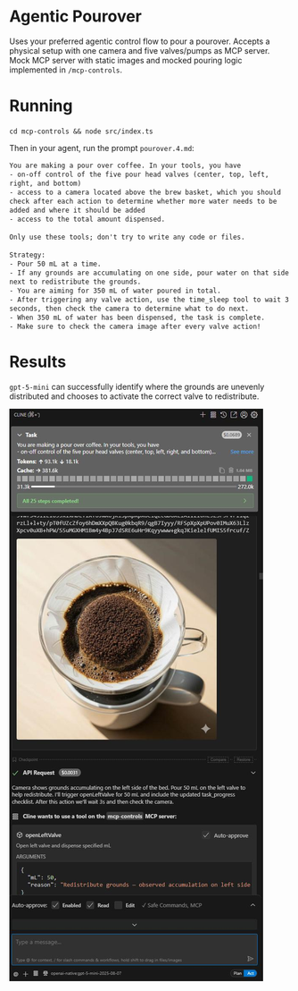 # Agentic Pourover
Uses your preferred agentic control flow to pour a pourover. Accepts a physical setup with one camera and five valves/pumps as MCP server. Mock MCP server with static images and mocked pouring logic implemented in `/mcp-controls`.

# Running
`cd mcp-controls && node src/index.ts`

Then in your agent, run the prompt `pourover.4.md`:

```
You are making a pour over coffee. In your tools, you have 
- on-off control of the five pour head valves (center, top, left, right, and bottom)
- access to a camera located above the brew basket, which you should check after each action to determine whether more water needs to be added and where it should be added
- access to the total amount dispensed.

Only use these tools; don't try to write any code or files.

Strategy:
- Pour 50 mL at a time.
- If any grounds are accumulating on one side, pour water on that side next to redistribute the grounds.
- You are aiming for 350 mL of water poured in total.
- After triggering any valve action, use the time_sleep tool to wait 3 seconds, then check the camera to determine what to do next.
- When 350 mL of water has been dispensed, the task is complete.
- Make sure to check the camera image after every valve action!
```

# Results
`gpt-5-mini` can successfully identify where the grounds are unevenly distributed and chooses to activate the correct valve to redistribute.

![img](./successpourover.png)